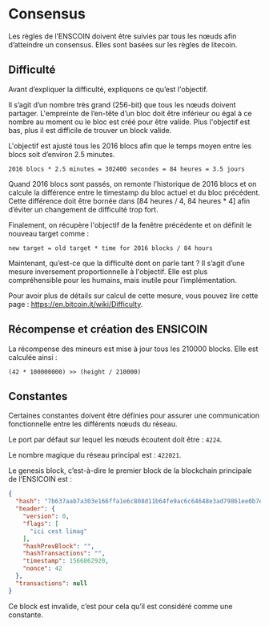 # Consensus

Les règles de l’ENSCOIN doivent être suivies par tous les nœuds afin d’atteindre un consensus. Elles sont basées sur les règles de litecoin.

## Difficulté

Avant d’expliquer la difficulté, expliquons ce qu’est l'objectif.

Il s’agit d’un nombre très grand (256-bit) que tous les nœuds doivent partager. L'empreinte de l’en-tête d’un bloc doit être inférieur ou égal à ce nombre au moment ou le bloc est créé pour être valide. Plus l'objectif est bas, plus il est difficile de trouver un block valide.

L'objectif est ajusté tous les 2016 blocs afin que le temps moyen entre les blocs soit d’environ 2.5 minutes.

```
2016 blocs * 2.5 minutes = 302400 secondes = 84 heures = 3.5 jours
```

Quand 2016 blocs sont passés, on remonte l’historique de 2016 blocs et on calcule la différence entre le timestamp du bloc actuel et du bloc précédent. Cette différence doit être bornée dans [84 heures / 4, 84 heures * 4] afin d’éviter un changement de difficulté trop fort.

Finalement, on récupère l'objectif de la fenêtre précédente et on définit le nouveau target comme :

```
new target = old target * time for 2016 blocks / 84 hours
```

Maintenant, qu’est-ce que la difficulté dont on parle tant ? Il s’agit d’une mesure inversement proportionnelle à l'objectif. Elle est plus compréhensible pour les humains, mais inutile pour l’implémentation.

Pour avoir plus de détails sur calcul de cette mesure, vous pouvez lire cette page : https://en.bitcoin.it/wiki/Difficulty.

## Récompense et création des ENSICOIN

La récompense des mineurs est mise à jour tous les 210000 blocks. Elle est calculée ainsi :

```
(42 * 100000000) >> (height / 210000)
```

## Constantes

Certaines constantes doivent être définies pour assurer une communication fonctionnelle entre les différents nœuds du réseau.

Le port par défaut sur lequel les nœuds écoutent doit être : `4224`.

Le nombre magique du réseau principal est : `422021`.

Le genesis block, c’est-à-dire le premier block de la blockchain principale de l’ENSICOIN est :

```json
{
  "hash": "7b637aab7a303e166ffa1e6c808d11b64fe9ac6c64648e3ad79861ee0b7edf11",
  "header": {
    "version": 0,
    "flags": [
      "ici cest limag"
    ],
    "hashPrevBlock": "",
    "hashTransactions": "",
    "timestamp": 1566862920,
    "nonce": 42
  },
  "transactions": null
}
```

Ce block est invalide, c’est pour cela qu’il est considéré comme une constante.
